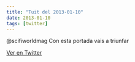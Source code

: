 ```yaml
---
title: "Tuit del 2013-01-10"
date: 2013-01-10
tags: [twitter]
---
```


@scifiworldmag Con esta portada vais a triunfar



[Ver en Twitter](https://twitter.com/i/web/status/289460138300043265)

